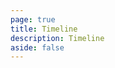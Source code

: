 ```yaml
---
page: true
title: Timeline
description: Timeline
aside: false
---
```


<!-- <Archives/> -->
<!-- <TimeLine /> -->
<NewTimeLine />
